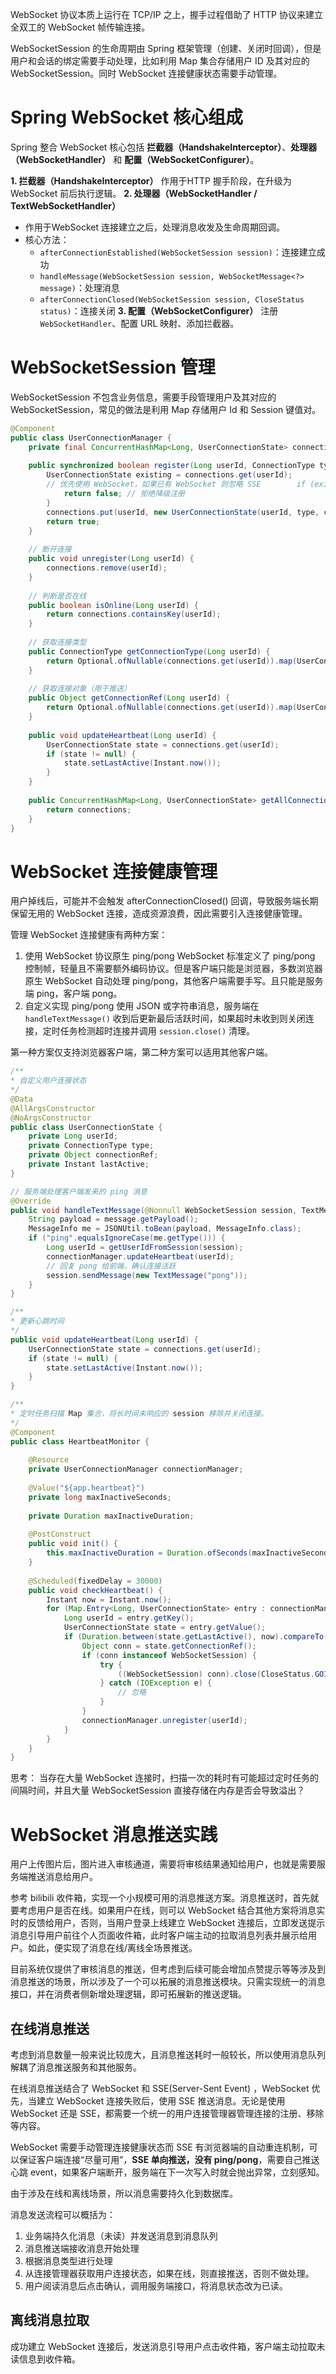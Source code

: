 WebSocket 协议本质上运行在 TCP/IP 之上，握手过程借助了 HTTP 协议来建立全双工的 WebSocket 帧传输连接。

WebSocketSession 的生命周期由 Spring 框架管理（创建、关闭时回调），但是用户和会话的绑定需要手动处理，比如利用 Map 集合存储用户 ID 及其对应的 WebSocketSession。同时 WebSocket 连接健康状态需要手动管理。

# Spring WebSocket 核心组成
Spring 整合 WebSocket 核心包括 **拦截器（HandshakeInterceptor）**、**处理器（WebSocketHandler）** 和 **配置（WebSocketConfigurer）**。

**1. 拦截器（HandshakeInterceptor）**
作用于HTTP 握手阶段，在升级为 WebSocket 前后执行逻辑。
**2. 处理器（WebSocketHandler / TextWebSocketHandler）**
- 作用于WebSocket 连接建立之后，处理消息收发及生命周期回调。
- 核心方法：
    - `afterConnectionEstablished(WebSocketSession session)`：连接建立成功
    - `handleMessage(WebSocketSession session, WebSocketMessage<?> message)`：处理消息
    - `afterConnectionClosed(WebSocketSession session, CloseStatus status)`：连接关闭
**3. 配置（WebSocketConfigurer）**
注册 `WebSocketHandler`、配置 URL 映射、添加拦截器。

# WebSocketSession 管理
WebSocketSession 不包含业务信息，需要手段管理用户及其对应的 WebSocketSession，常见的做法是利用 Map 存储用户 Id 和 Session 键值对。

```Java
@Component  
public class UserConnectionManager {  
    private final ConcurrentHashMap<Long, UserConnectionState> connections = new ConcurrentHashMap<>();  
  
    public synchronized boolean register(Long userId, ConnectionType type, Object connectionRef) {  
        UserConnectionState existing = connections.get(userId);  
        // 优先使用 WebSocket，如果已有 WebSocket 则忽略 SSE        if (existing != null && existing.getType() == ConnectionType.WEBSOCKET && type == ConnectionType.SSE) {  
            return false; // 拒绝降级注册  
        }  
        connections.put(userId, new UserConnectionState(userId, type, connectionRef, Instant.now()));  
        return true;  
    }  
  
    // 断开连接  
    public void unregister(Long userId) {  
        connections.remove(userId);  
    }  
  
    // 判断是否在线  
    public boolean isOnline(Long userId) {  
        return connections.containsKey(userId);  
    }  
  
    // 获取连接类型  
    public ConnectionType getConnectionType(Long userId) {  
        return Optional.ofNullable(connections.get(userId)).map(UserConnectionState::getType).orElse(null);  
    }  
  
    // 获取连接对象（用于推送）  
    public Object getConnectionRef(Long userId) {  
        return Optional.ofNullable(connections.get(userId)).map(UserConnectionState::getConnectionRef).orElse(null);  
    }  
  
    public void updateHeartbeat(Long userId) {  
        UserConnectionState state = connections.get(userId);  
        if (state != null) {  
            state.setLastActive(Instant.now());  
        }  
    }  
  
    public ConcurrentHashMap<Long, UserConnectionState> getAllConnections() {  
        return connections;  
    }  
}
```
# WebSocket 连接健康管理
用户掉线后，可能并不会触发 afterConnectionClosed() 回调，导致服务端长期保留无用的 WebSocket 连接，造成资源浪费，因此需要引入连接健康管理。

管理 WebSocket 连接健康有两种方案：
1. 使用 WebSocket 协议原生 ping/pong
	WebSocket 标准定义了 ping/pong 控制帧，轻量且不需要额外编码协议。但是客户端只能是浏览器，多数浏览器原生 WebSocket 自动处理 ping/pong，其他客户端需要手写。且只能是服务端 ping，客户端 pong。
2. 自定义实现 ping/pong
	使用 JSON 或字符串消息，服务端在 `handleTextMessage()` 收到后更新最后活跃时间，如果超时未收到则关闭连接，定时任务检测超时连接并调用 `session.close()` 清理。

第一种方案仅支持浏览器客户端，第二种方案可以适用其他客户端。

```Java
/**
* 自定义用户连接状态
*/
@Data  
@AllArgsConstructor  
@NoArgsConstructor  
public class UserConnectionState {  
    private Long userId;  
    private ConnectionType type;  
    private Object connectionRef;  
    private Instant lastActive;  
}
```

```Java
// 服务端处理客户端发来的 ping 消息
@Override  
public void handleTextMessage(@Nonnull WebSocketSession session, TextMessage message) throws Exception {  
    String payload = message.getPayload();  
    MessageInfo me = JSONUtil.toBean(payload, MessageInfo.class);  
    if ("ping".equalsIgnoreCase(me.getType())) {  
        Long userId = getUserIdFromSession(session);  
        connectionManager.updateHeartbeat(userId);  
        // 回复 pong 给前端，确认连接活跃  
        session.sendMessage(new TextMessage("pong"));  
    }  
}
```

```Java
/**
* 更新心跳时间
*/
public void updateHeartbeat(Long userId) {  
	UserConnectionState state = connections.get(userId);  
	if (state != null) {  
		state.setLastActive(Instant.now());  
	}  
}  
```

```Java
/**
* 定时任务扫描 Map 集合，将长时间未响应的 session 移除并关闭连接。
*/
@Component  
public class HeartbeatMonitor {  
  
    @Resource  
    private UserConnectionManager connectionManager;  
  
    @Value("${app.heartbeat}")  
    private long maxInactiveSeconds;  
  
    private Duration maxInactiveDuration;  
  
    @PostConstruct  
    public void init() {  
        this.maxInactiveDuration = Duration.ofSeconds(maxInactiveSeconds);  
    }  
  
    @Scheduled(fixedDelay = 30000)  
    public void checkHeartbeat() {  
        Instant now = Instant.now();  
        for (Map.Entry<Long, UserConnectionState> entry : connectionManager.getAllConnections().entrySet()) {  
            Long userId = entry.getKey();  
            UserConnectionState state = entry.getValue();  
            if (Duration.between(state.getLastActive(), now).compareTo(maxInactiveDuration) > 0) {  
                Object conn = state.getConnectionRef();  
                if (conn instanceof WebSocketSession) {  
                    try {  
                        ((WebSocketSession) conn).close(CloseStatus.GOING_AWAY);  
                    } catch (IOException e) {  
                        // 忽略  
                    }  
                }  
                connectionManager.unregister(userId);  
            }  
        }  
    }  
}
```

思考：
当存在大量 WebSocket 连接时，扫描一次的耗时有可能超过定时任务的间隔时间，并且大量 WebSocketSession 直接存储在内存是否会导致溢出？

# WebSocket 消息推送实践

用户上传图片后，图片进入审核通道，需要将审核结果通知给用户，也就是需要服务端推送消息给用户。

参考 bilibili 收件箱，实现一个小规模可用的消息推送方案。消息推送时，首先就要考虑用户是否在线。如果用户在线，则可以 WebSocket 结合其他方案将消息实时的反馈给用户，否则，当用户登录上线建立 WebSocket 连接后，立即发送提示消息引导用户前往个人页面收件箱，此时客户端主动的拉取消息列表并展示给用户。如此，便实现了消息在线/离线全场景推送。

目前系统仅提供了审核消息的推送，但考虑到后续可能会增加点赞提示等等涉及到消息推送的场景，所以涉及了一个可以拓展的消息推送模块。只需实现统一的消息接口，并在消费者侧新增处理逻辑，即可拓展新的推送逻辑。

## 在线消息推送
考虑到消息数量一般来说比较庞大，且消息推送耗时一般较长，所以使用消息队列解耦了消息推送服务和其他服务。

在线消息推送结合了 WebSocket 和 SSE(Server-Sent Event) ，WebSocket 优先，当建立 WebSocket 连接失败后，使用 SSE 推送消息。无论是使用 WebSocket 还是 SSE，都需要一个统一的用户连接管理器管理连接的注册、移除等内容。

WebSocket 需要手动管理连接健康状态而 SSE 有浏览器端的自动重连机制，可以保证客户端连接“尽量可用”，**SSE 单向推送，没有 ping/pong**，需要自己推送心跳 event，如果客户端断开，服务端在下一次写入时就会抛出异常，立刻感知。

由于涉及在线和离线场景，所以消息需要持久化到数据库。

消息发送流程可以概括为：
1. 业务端持久化消息（未读）并发送消息到消息队列
2. 消息推送端接收消息开始处理
3. 根据消息类型进行处理
4. 从连接管理器获取用户连接状态，如果在线，则直接推送，否则不做处理。
5. 用户阅读消息后点击确认，调用服务端接口，将消息状态改为已读。

## 离线消息拉取
成功建立 WebSocket 连接后，发送消息引导用户点击收件箱，客户端主动拉取未读信息到收件箱。
